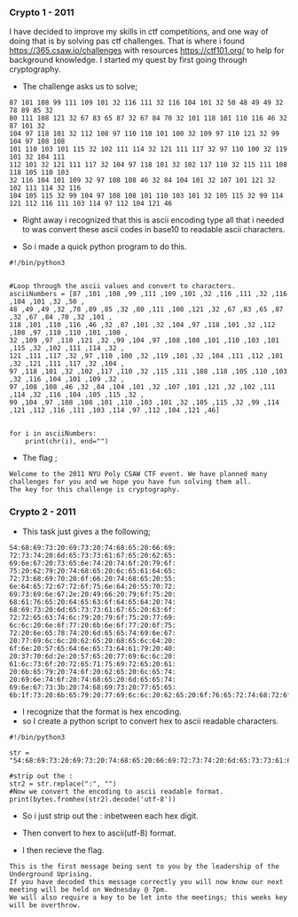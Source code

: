 ### Crypto 1 - 2011

I have decided to improve my skills in ctf competitions, and one way of doing that is by solving pas ctf challenges. That is where i found 
https://365.csaw.io/challenges with resources https://ctf101.org/ to help for background knowledge. I started my quest by first going through
cryptography.

* The challenge asks us to solve;

```
87 101 108 99 111 109 101 32 116 111 32 116 104 101 32 50 48 49 49 32 78 89 85 32 
80 111 108 121 32 67 83 65 87 32 67 84 70 32 101 118 101 110 116 46 32 87 101 32 
104 97 118 101 32 112 108 97 110 110 101 100 32 109 97 110 121 32 99 104 97 108 108 
101 110 103 101 115 32 102 111 114 32 121 111 117 32 97 110 100 32 119 101 32 104 111 
112 101 32 121 111 117 32 104 97 118 101 32 102 117 110 32 115 111 108 118 105 110 103 
32 116 104 101 109 32 97 108 108 46 32 84 104 101 32 107 101 121 32 102 111 114 32 116 
104 105 115 32 99 104 97 108 108 101 110 103 101 32 105 115 32 99 114 121 112 116 111 103 114 97 112 104 121 46
```

* Right away i recognized that this is ascii encoding type all that i needed to was convert these ascii codes in base10 to readable ascii 
characters.

* So i made a quick python program to do this.

```
#!/bin/python3

      
#Loop through the ascii values and convert to characters.
asciiNumbers = [87 ,101 ,108 ,99 ,111 ,109 ,101 ,32 ,116 ,111 ,32 ,116 ,104 ,101 ,32 ,50 ,
48 ,49 ,49 ,32 ,78 ,89 ,85 ,32 ,80 ,111 ,108 ,121 ,32 ,67 ,83 ,65 ,87 ,32 ,67 ,84 ,70 ,32 ,101 ,
118 ,101 ,110 ,116 ,46 ,32 ,87 ,101 ,32 ,104 ,97 ,118 ,101 ,32 ,112 ,108 ,97 ,110 ,110 ,101 ,100 ,
32 ,109 ,97 ,110 ,121 ,32 ,99 ,104 ,97 ,108 ,108 ,101 ,110 ,103 ,101 ,115 ,32 ,102 ,111 ,114 ,32 ,
121 ,111 ,117 ,32 ,97 ,110 ,100 ,32 ,119 ,101 ,32 ,104 ,111 ,112 ,101 ,32 ,121 ,111 ,117 ,32 ,104 ,
97 ,118 ,101 ,32 ,102 ,117 ,110 ,32 ,115 ,111 ,108 ,118 ,105 ,110 ,103 ,32 ,116 ,104 ,101 ,109 ,32 ,
97 ,108 ,108 ,46 ,32 ,84 ,104 ,101 ,32 ,107 ,101 ,121 ,32 ,102 ,111 ,114 ,32 ,116 ,104 ,105 ,115 ,32 ,
99 ,104 ,97 ,108 ,108 ,101 ,110 ,103 ,101 ,32 ,105 ,115 ,32 ,99 ,114 ,121 ,112 ,116 ,111 ,103 ,114 ,97 ,112 ,104 ,121 ,46]


for i in asciiNumbers:
    print(chr(i), end="")

```

* The flag ;

```
Welcome to the 2011 NYU Poly CSAW CTF event. We have planned many challenges for you and we hope you have fun solving them all. 
The key for this challenge is cryptography.
```


### Crypto 2 - 2011

* This task just gives a the following;

```
54:68:69:73:20:69:73:20:74:68:65:20:66:69:
72:73:74:20:6d:65:73:73:61:67:65:20:62:65:
69:6e:67:20:73:65:6e:74:20:74:6f:20:79:6f:
75:20:62:79:20:74:68:65:20:6c:65:61:64:65:
72:73:68:69:70:20:6f:66:20:74:68:65:20:55:
6e:64:65:72:67:72:6f:75:6e:64:20:55:70:72:
69:73:69:6e:67:2e:20:49:66:20:79:6f:75:20:
68:61:76:65:20:64:65:63:6f:64:65:64:20:74:
68:69:73:20:6d:65:73:73:61:67:65:20:63:6f:
72:72:65:63:74:6c:79:20:79:6f:75:20:77:69:
6c:6c:20:6e:6f:77:20:6b:6e:6f:77:20:6f:75:
72:20:6e:65:78:74:20:6d:65:65:74:69:6e:67:
20:77:69:6c:6c:20:62:65:20:68:65:6c:64:20:
6f:6e:20:57:65:64:6e:65:73:64:61:79:20:40:
20:37:70:6d:2e:20:57:65:20:77:69:6c:6c:20:
61:6c:73:6f:20:72:65:71:75:69:72:65:20:61:
20:6b:65:79:20:74:6f:20:62:65:20:6c:65:74:
20:69:6e:74:6f:20:74:68:65:20:6d:65:65:74:
69:6e:67:73:3b:20:74:68:69:73:20:77:65:65:
6b:1f:73:20:6b:65:79:20:77:69:6c:6c:20:62:65:20:6f:76:65:72:74:68:72:6f:77:2e
```

* I recognize that the format is hex encoding.
* so I create a python script to convert hex to ascii readable characters.

```
#!/bin/python3

str = "54:68:69:73:20:69:73:20:74:68:65:20:66:69:72:73:74:20:6d:65:73:73:61:67:65:20:62:65:69:6e:67:20:73:65:6e:74:20:74:6f:20:79:6f:75:20:62:79:20:74:68:65:20:6c:65:61:64:65:72:73:68:69:70:20:6f:66:20:74:68:65:20:55:6e:64:65:72:67:72:6f:75:6e:64:20:55:70:72:69:73:69:6e:67:2e:20:49:66:20:79:6f:75:20:68:61:76:65:20:64:65:63:6f:64:65:64:20:74:68:69:73:20:6d:65:73:73:61:67:65:20:63:6f:72:72:65:63:74:6c:79:20:79:6f:75:20:77:69:6c:6c:20:6e:6f:77:20:6b:6e:6f:77:20:6f:75:72:20:6e:65:78:74:20:6d:65:65:74:69:6e:67:20:77:69:6c:6c:20:62:65:20:68:65:6c:64:20:6f:6e:20:57:65:64:6e:65:73:64:61:79:20:40:20:37:70:6d:2e:20:57:65:20:77:69:6c:6c:20:61:6c:73:6f:20:72:65:71:75:69:72:65:20:61:20:6b:65:79:20:74:6f:20:62:65:20:6c:65:74:20:69:6e:74:6f:20:74:68:65:20:6d:65:65:74:69:6e:67:73:3b:20:74:68:69:73:20:77:65:65:6b:1f:73:20:6b:65:79:20:77:69:6c:6c:20:62:65:20:6f:76:65:72:74:68:72:6f:77:2e"

#strip out the :
str2 = str.replace(":", "")
#Now we convert the encoding to ascii readable format.
print(bytes.fromhex(str2).decode('utf-8'))

```

* So i just strip out the : inbetween each hex digit. 
* Then convert to hex to ascii(utf-8) format.

* I then recieve the flag.

```
This is the first message being sent to you by the leadership of the Underground Uprising. 
If you have decoded this message correctly you will now know our next meeting will be held on Wednesday @ 7pm. 
We will also require a key to be let into the meetings; this weeks key will be overthrow.
```


